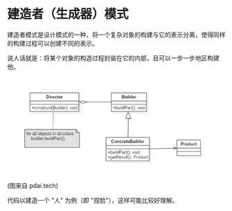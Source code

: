 # 建造者（生成器）模式

建造者模式是设计模式的一种，将一个复杂对象的构建与它的表示分离，使得同样的构建过程可以创建不同的表示。

说人话就是：将某个对象的构造过程封装在它的内部，且可以一步一步地区构建他。

![类图](builder.png)

(图来自 pdai.tech)

代码以建造一个 "人" 为例（即 "捏脸"），这样可能比较好理解。